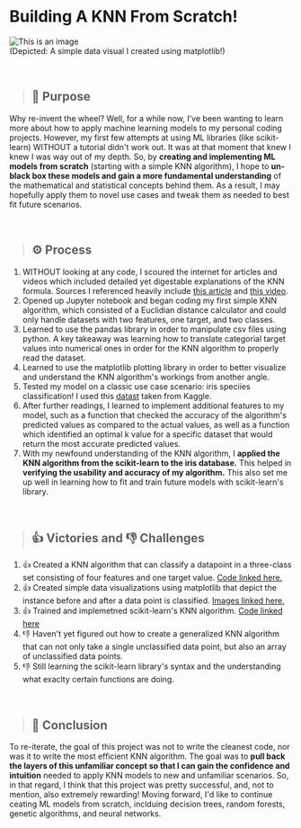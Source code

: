 # Building A KNN From Scratch!
![This is an image](https://i.imgur.com/6H25wTM.png)
<br/>(Depicted: A simple data visual I created using matplotlib!)

<br/>

> ## 🤔 Purpose
Why re-invent the wheel? Well, for a while now, I've been wanting to learn more about how to apply machine learning models to my personal coding projects. However, my first few attempts at using ML libraries (like scikit-learn) WITHOUT a tutorial didn't work out. It was at that moment that knew I knew I was way out of my depth. So, by **creating and implementing ML models from scratch** (starting with a simple KNN algorithm), I hope to **un-black box these models and gain a more fundamental understanding** of the mathematical and statistical concepts behind them. As a result, I may hopefully apply them to novel use cases and tweak them as needed to best fit future scenarios.

<br/>

> ## ⚙️ Process
1.  WITHOUT looking at any code, I scoured the internet for articles and videos which included detailed yet digestable explanations of the KNN formula. Sources I referenced heavily include [this article](https://machinelearningmastery.com/tutorial-to-implement-k-nearest-neighbors-in-python-from-scratch/) and [this video](https://www.youtube.com/watch?v=4ObVzTuFivY).
3. Opened up Jupyter notebook and began coding my first simple KNN algorithm, which consisted of a Euclidian distance calculator and could only handle datasets with two features, one target, and two classes.
4. Learned to use the pandas library in order to manipulate csv files using python. A key takeaway was learning how to translate categorial target values into numerical ones in order for the KNN algorithm to properly read the dataset.
5. Learned to use the matplotlib plotting library in order to better visualize and understand the KNN algorithm's workings from another angle.
6. Tested my model on a classic use case scenario: iris speciies classification! I used this [datast](https://www.kaggle.com/rutujavaidya/iris-dataset?select=Iris.csv) taken from Kaggle.
7. After further readings, I learned to implement additional features to my model, such as a function that checked the accuracy of the algorithm's predicted values as compared to the actual values, as well as a function which identified an optimal k value for a specific dataset that would return the most accurate predicted values.
8. With my newfound understanding of the KNN algorithm, I **applied the KNN algorithm from the scikit-learn to the iris database.** This helped in **verifying the usability and accuracy of my algorithm.** This also set me up well in learning how to fit and train future models with scikit-learn's library.

<br/>

> ## 👍 Victories and 👎 Challenges
1. 👍 Created a KNN algorithm that can classify a datapoint in a three-class set consisting of four features and one target value. [Code linked here.](https://github.com/juanlucasumali/KNN-from-scratch/blob/3a19d959a9514a1e04e5fee57e5cd3af7db555e0/%5BFINIHSED%5D%20KNN_general_algorithm_GC.ipynb)
2. 👍 Created simple data visualizations using matplotlib that depict the instance before and after a data point is classified. [Images linked here.](https://github.com/juanlucasumali/KNN-from-scratch/blob/3a19d959a9514a1e04e5fee57e5cd3af7db555e0/%5BFINIHSED%5D%20KNN_general_algorithm_GC.ipynb)
3. 👍 Trained and implemetned scikit-learn's KNN algorithm. [Code linked here](https://github.com/juanlucasumali/KNN-from-scratch/blob/3a19d959a9514a1e04e5fee57e5cd3af7db555e0/%5BFINIHSED%5D%20KNN_general_algorithm_GC.ipynb)
4. 👎 Haven't yet figured out how to create a generalized KNN algorithm that can not only take a single unclassified data point, but also an array of unclassified data points.
2. 👎 Still learning the scikit-learn library's syntax and the understanding what exaclty certain functions are doing.


<br/>

> ## 🔭 Conclusion
To re-iterate, the goal of this project was not to write the cleanest code, nor was it to write the most efficient KNN algorithm. The goal was to **pull back the layers of this unfamiliar concept so that I can gain the confidence and intuition** needed to apply KNN models to new and unfamiliar scenarios. So, in that regard, I think that this project was pretty successful, and, not to mention, also extremely rewarding! Moving forward, I'd like to continue ceating ML models from scratch, inclduing decision trees, random forests, genetic algorithms, and neural networks.

